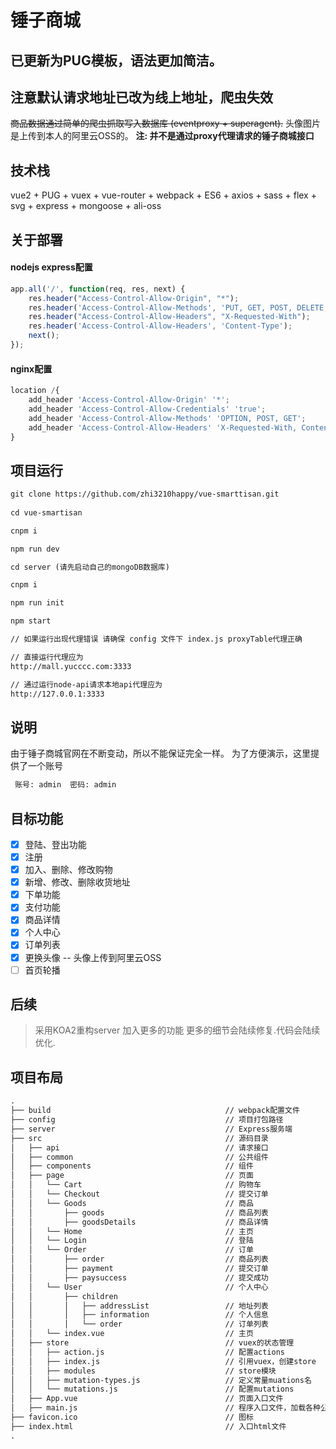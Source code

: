 # 锤子商城

## 已更新为PUG模板，语法更加简洁。

## 注意默认请求地址已改为线上地址，爬虫失效
~~商品数据通过简单的爬虫抓取写入数据库 (eventproxy + superagent).~~
头像图片是上传到本人的阿里云OSS的。
__注: 并不是通过proxy代理请求的锤子商城接口__

## 技术栈

vue2 + PUG + vuex + vue-router + webpack + ES6 + axios + sass + flex + svg + express + mongoose + ali-oss

## 关于部署

#### nodejs express配置
````javascript
app.all('/', function(req, res, next) {
    res.header("Access-Control-Allow-Origin", "*");
    res.header('Access-Control-Allow-Methods', 'PUT, GET, POST, DELETE, OPTIONS');
    res.header("Access-Control-Allow-Headers", "X-Requested-With");
    res.header('Access-Control-Allow-Headers', 'Content-Type');
    next();
});
`````

#### nginx配置
````javascript
location /{
    add_header 'Access-Control-Allow-Origin' '*';
    add_header 'Access-Control-Allow-Credentials' 'true';
    add_header 'Access-Control-Allow-Methods' 'OPTION, POST, GET';
    add_header 'Access-Control-Allow-Headers' 'X-Requested-With, Content-Type';
}
`````
## 项目运行

```txt
git clone https://github.com/zhi3210happy/vue-smarttisan.git
  
cd vue-smartisan

cnpm i

npm run dev

cd server (请先启动自己的mongoDB数据库)

cnpm i

npm run init

npm start

// 如果运行出现代理错误 请确保 config 文件下 index.js proxyTable代理正确

// 直接运行代理应为
http://mall.yucccc.com:3333

// 通过运行node-api请求本地api代理应为
http://127.0.0.1:3333

```

## 说明

由于锤子商城官网在不断变动，所以不能保证完全一样。
为了方便演示，这里提供了一个账号

```txt
 账号: admin  密码: admin
```

## 目标功能

- [x] 登陆、登出功能
- [x] 注册
- [x] 加入、删除、修改购物
- [x] 新增、修改、删除收货地址
- [x] 下单功能
- [x] 支付功能
- [x] 商品详情
- [x] 个人中心
- [x] 订单列表
- [x] 更换头像 -- 头像上传到阿里云OSS
- [ ] 首页轮播
## 后续

> 采用KOA2重构server
> 加入更多的功能
> 更多的细节会陆续修复.代码会陆续优化.


## 项目布局

```txt
.
├── build                                       // webpack配置文件
├── config                                      // 项目打包路径
├── server                                      // Express服务端
├── src                                         // 源码目录
│   ├── api                                     // 请求接口
│   ├── common                                  // 公共组件
│   ├── components                              // 组件
│   ├── page                                    // 页面
│   │   └── Cart                                // 购物车
│   │   └── Checkout                            // 提交订单
│   │   └── Goods                               // 商品
│   │       ├── goods                           // 商品列表
│   │       ├── goodsDetails                    // 商品详情
│   │   └── Home                                // 主页
│   │   └── Login                               // 登陆
│   │   └── Order                               // 订单
│   │       ├── order                           // 商品列表
│   │       ├── payment                         // 提交订单
│   │       ├── paysuccess                      // 提交成功
│   │   └── User                                // 个人中心
│   │       ├── children
│   │       │   ├── addressList                 // 地址列表
│   │       │   ├── information                 // 个人信息
│   │       │   └── order                       // 订单列表
│   │   └── index.vue                           // 主页
│   ├── store                                   // vuex的状态管理
│   │   ├── action.js                           // 配置actions
│   │   ├── index.js                            // 引用vuex，创建store
│   │   ├── modules                             // store模块
│   │   ├── mutation-types.js                   // 定义常量muations名
│   │   └── mutations.js                        // 配置mutations
│   ├── App.vue                                 // 页面入口文件
│   ├── main.js                                 // 程序入口文件，加载各种公共组件
├── favicon.ico                                 // 图标
├── index.html                                  // 入口html文件
.

```
